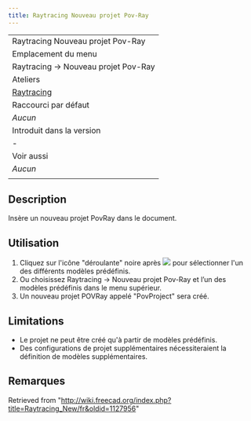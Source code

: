 ```yaml
---
title: Raytracing Nouveau projet Pov-Ray
---
```

|  |
| --- |
| Raytracing Nouveau projet Pov-Ray |
| Emplacement du menu |
| Raytracing → Nouveau projet Pov-Ray |
| Ateliers |
| [Raytracing](/Raytracing_Workbench/fr "Raytracing Workbench/fr") |
| Raccourci par défaut |
| *Aucun* |
| Introduit dans la version |
| - |
| Voir aussi |
| *Aucun* |
|  |

## Description

Insère un nouveau projet PovRay dans le document.

## Utilisation

1. Cliquez sur l'icône "déroulante" noire après ![](/images/Raytracing_New.svg) pour sélectionner l'un des différents modèles prédéfinis.
2. Ou choisissez Raytracing → Nouveau projet Pov-Ray et l’un des modèles prédéfinis dans le menu supérieur.
3. Un nouveau projet POVRay appelé "PovProject" sera créé.

## Limitations

* Le projet ne peut être créé qu'à partir de modèles prédéfinis.
* Des configurations de projet supplémentaires nécessiteraient la définition de modèles supplémentaires.

## Remarques

Retrieved from "<http://wiki.freecad.org/index.php?title=Raytracing_New/fr&oldid=1127956>"